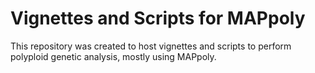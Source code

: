 # Vignettes and Scripts for MAPpoly

This repository was created to host vignettes and scripts to perform polyploid genetic analysis, mostly using MAPpoly.
